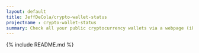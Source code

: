 ```yaml
---
layout: default
title: JeffDeCola/crypto-wallet-status
projectname : crypto-wallet-status
summary: Check all your public cryptocurrency wallets via a webpage (iPhone App coming soon).
---
```


{% include README.md %}
